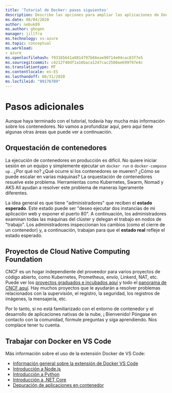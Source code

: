 ```yaml
---
title: 'Tutorial de Docker: pasos siguientes'
description: Describe las opciones para ampliar las aplicaciones de Docker con orquestación, mediante proyectos de Cloud Native Computing Foundation.
ms.date: 08/04/2020
author: nebuk89
ms.author: ghogen
manager: jillfra
ms.technology: vs-azure
ms.topic: conceptual
ms.workload:
- azure
ms.openlocfilehash: f93185641a0814797b66eae90714e04cac83f7e5
ms.sourcegitcommit: c4212f40df1a16baca1247cac2580ae699f97e4c
ms.translationtype: MT
ms.contentlocale: es-ES
ms.lasthandoff: 08/31/2020
ms.locfileid: "89176789"
---
```

# <a name="whats-next"></a>Pasos adicionales

Aunque haya terminado con el tutorial, todavía hay mucha más información sobre los contenedores.
No vamos a profundizar aquí, pero aquí tiene algunas otras áreas que puede ver a continuación.

## <a name="container-orchestration"></a>Orquestación de contenedores

La ejecución de contenedores en producción es difícil. No quiere iniciar sesión en un equipo y simplemente ejecutar un `docker run` o `docker-compose up` . ¿Por qué no? ¿Qué ocurre si los contenedores se mueren? ¿Cómo se puede escalar en varias máquinas? La orquestación de contenedores resuelve este problema. Herramientas como Kubernetes, Swarm, Nomad y AKS All ayudan a resolver este problema de maneras ligeramente diferentes.

La idea general es que tiene "administradores" que reciben el **estado esperado**. Este estado puede ser "deseo ejecutar dos instancias de mi aplicación web y exponer el puerto 80". A continuación, los administradores examinan todas las máquinas del clúster y delegan el trabajo en nodos de "trabajo". Los administradores inspeccionan los cambios (como el cierre de un contenedor) y, a continuación, trabajan para que el **estado real** refleje el estado esperado.

## <a name="cloud-native-computing-foundation-projects"></a>Proyectos de Cloud Native Computing Foundation

CNCF es un hogar independiente del proveedor para varios proyectos de código abierto, como Kubernetes, Prometheus, envío, Linkerd, NAT, etc. Puede ver los [proyectos graduados e incubados aquí](https://www.cncf.io/projects/) y todo el [panorama de CNCF aquí](https://landscape.cncf.io/). Hay muchos proyectos que le ayudarán a resolver problemas relacionados con la supervisión, el registro, la seguridad, los registros de imágenes, la mensajería, etc.

Por lo tanto, si no está familiarizado con el entorno de contenedor y el desarrollo de aplicaciones nativas de la nube, ¡ Bienvenido! Póngase en contacto con la comunidad, formule preguntas y siga aprendiendo. Nos complace tener tu cuenta.

## <a name="working-with-docker-in-vs-code"></a>Trabajar con Docker en VS Code

Más información sobre el uso de la extensión Docker de VS Code:

- [Información general sobre la extensión de Docker VS Code](https://code.visualstudio.com/docs/containers/overview)
- [Introducción a Node.js](https://code.visualstudio.com/docs/containers/quickstart-node)
- [Introducción a Python](https://code.visualstudio.com/docs/containers/quickstart-python)
- [Introducción a .NET Core](https://code.visualstudio.com/docs/containers/quickstart-aspnet-core)
- [Depuración de aplicaciones en contenedor](https://code.visualstudio.com/docs/containers/debug-common)
